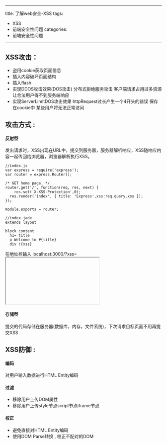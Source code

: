 
---
title: 了解web安全-XSS
tags: 
- XSS
- 前端安全性问题
categories:
- 前端安全性问题
---
## XSS攻击：
- 盗用cookie获取页面信息
- 插入内容破坏页面结构
- 插入flash
- 实现DDOS攻击效果(DOS攻击) 分布式拒绝服务攻击 客户端请求占用过多资源 让合法用户得不到服务端响应
- 实现ServerLimitDOS攻击效果 httpRequest过长产生一个4开头的错误 保存在cookie中 某些用户将无法正常访问

## 攻击方式 : 
#### 反射型 
发出请求时，XSS出现在URL中，提交到服务器，服务器解析响应，XSS随响应内容一起传回给浏览器，浏览器解析执行XSS。
```
//index.js
var express = require('express');
var router = express.Router();

/* GET home page. */
router.get('/', function(req, res, next) {
	res.set('X-XSS-Protection',0);
  res.render('index', { title: 'Express',xss:req.query.xss });
});

module.exports = router;
```
```
//index.jade
extends layout

block content
  h1= title
  p Welcome to #{title}
  div !{xss}
```
在地址栏输入 localhost:3000/?xss=<iframe scr="[广告链接]"></iframe>

#### 存储型
提交的代码存储在服务器(数据库，内存，文件系统)，下次请求目标页面不用再提交XSS

## XSS防御 : 
#### 编码
对用户输入数据进行HTML Entity编码

#### 过滤
- 移除用户上传DOM属性
- 移除用户上传style节点script节点iframe节点

#### 校正 
- 避免直接对HTML Entity编码
- 使用DOM Parse转换 , 校正不配对的DOM



